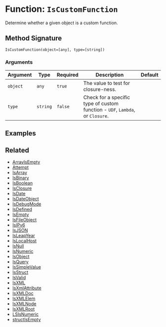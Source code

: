 [comment]: # (Note: This documentation is generated dynamically in the build process.  To modify the contents, change the javadoc on the _invoke method of the BIF class)

# Function: `IsCustomFunction`

Determine whether a given object is a custom function.

## Method Signature

```
IsCustomFunction(object=[any], type=[string])
```

### Arguments


| Argument | Type | Required | Description | Default |
|----------|------|----------|-------------|---------|
| `object` | `any` | `true` | The value to test for closure-ness. |  |
| `type` | `string` | `false` | Check for a specific type of custom function - `UDF`, `Lambda`, or `Closure`. |  |

## Examples



## Related

  * [ArrayIsEmpty](./ArrayIsEmpty.md)
  * [Attempt](./Attempt.md)
  * [IsArray](./IsArray.md)
  * [IsBinary](./IsBinary.md)
  * [IsBoolean](./IsBoolean.md)
  * [IsClosure](./IsClosure.md)
  * [IsDate](./IsDate.md)
  * [IsDateObject](./IsDateObject.md)
  * [IsDebugMode](./IsDebugMode.md)
  * [IsDefined](./IsDefined.md)
  * [IsEmpty](./IsEmpty.md)
  * [IsFileObject](./IsFileObject.md)
  * [IsIPv6](./IsIPv6.md)
  * [IsJSON](./IsJSON.md)
  * [IsLeapYear](./IsLeapYear.md)
  * [IsLocalHost](./IsLocalHost.md)
  * [IsNull](./IsNull.md)
  * [IsNumeric](./IsNumeric.md)
  * [IsObject](./IsObject.md)
  * [IsQuery](./IsQuery.md)
  * [IsSimpleValue](./IsSimpleValue.md)
  * [IsStruct](./IsStruct.md)
  * [IsValid](./IsValid.md)
  * [IsXML](./IsXML.md)
  * [IsXmlAttribute](./IsXmlAttribute.md)
  * [IsXMLDoc](./IsXMLDoc.md)
  * [IsXMLElem](./IsXMLElem.md)
  * [IsXMLNode](./IsXMLNode.md)
  * [IsXMLRoot](./IsXMLRoot.md)
  * [LSIsNumeric](./LSIsNumeric.md)
  * [structIsEmpty](./structIsEmpty.md)
